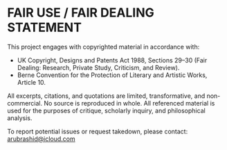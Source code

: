 # FAIR USE / FAIR DEALING STATEMENT

This project engages with copyrighted material in accordance with:

- UK Copyright, Designs and Patents Act 1988, Sections 29–30 (Fair Dealing: Research, Private Study, Criticism, and Review).  
- Berne Convention for the Protection of Literary and Artistic Works, Article 10.

All excerpts, citations, and quotations are limited, transformative, and non-commercial. No source is reproduced in whole. All referenced material is used for the purposes of critique, scholarly inquiry, and philosophical analysis.

To report potential issues or request takedown, please contact: arubrashid@icloud.com